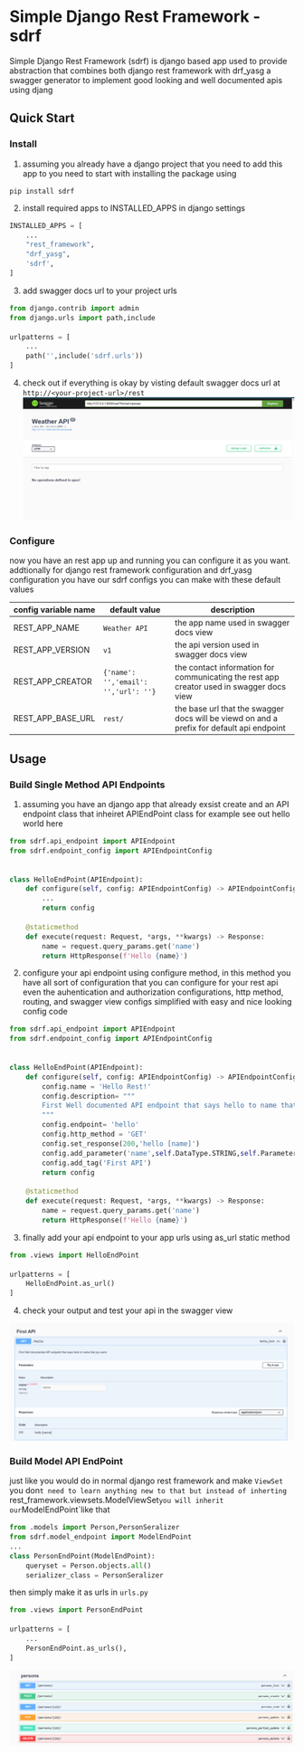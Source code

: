 # Simple Django Rest Framework - sdrf

Simple Django Rest Framework (sdrf) is django based app used to provide abstraction that combines both django rest framework with drf_yasg a swagger generator to implement good looking and  well documented apis using djang


## Quick Start

### Install
1. assuming you already have a django project that you need to add this app to you need to start with installing the package using
```
pip install sdrf
```
2. install required apps to INSTALLED_APPS in django settings
```python
INSTALLED_APPS = [
    ...
    "rest_framework",
    "drf_yasg",
    'sdrf',
]
```
3. add swagger docs url to your project urls
```python
from django.contrib import admin
from django.urls import path,include

urlpatterns = [
    ...
    path('',include('sdrf.urls'))
]
```
4. check out if everything is okay by visting default swagger docs url at ``http://<your-project-url>/rest``
![Empty Swagger UI example](https://raw.githubusercontent.com/hus201/sdrf/main/docs/empty-swagger-ui.png)

### Configure
now you have an rest app up and running you can configure it as you want. addtionally for django rest framework configuration and drf_yasg configuration you have our sdrf configs you can make with these default values


| config variable name | default value | description |
| ------- | ------ | ----- |
| REST_APP_NAME | `Weather API` | the app name used in swagger docs view |
| REST_APP_VERSION | `v1` | the api version used in swagger docs view |
| REST_APP_CREATOR | ``{'name': '','email': '','url': ''}`` | the contact information for communicating the rest app creator used in swagger docs view |
| REST_APP_BASE_URL | `rest/` | the base url that the swagger docs will be viewd on and a prefix for default api endpoint |

## Usage

### Build Single Method API Endpoints
1. assuming you have an django app that already exsist create and an API endpoint class that inheiret APIEndPoint class for example see out hello world here
```python
from sdrf.api_endpoint import APIEndpoint
from sdrf.endpoint_config import APIEndpointConfig


class HelloEndPoint(APIEndpoint):
    def configure(self, config: APIEndpointConfig) -> APIEndpointConfig:
        ...
        return config

    @staticmethod
    def execute(request: Request, *args, **kwargs) -> Response:
        name = request.query_params.get('name')
        return HttpResponse(f'Hello {name}')

```
2. configure your api endpoint using configure method, in this method you have all sort of configuration that you can configure for your rest api even the auhentication and authorization configurations, http method, routing, and swagger view configs simplified with easy and nice looking config code
```python
from sdrf.api_endpoint import APIEndpoint
from sdrf.endpoint_config import APIEndpointConfig


class HelloEndPoint(APIEndpoint):
    def configure(self, config: APIEndpointConfig) -> APIEndpointConfig:
        config.name = 'Hello Rest!'
        config.description= """
        First Well documented API endpoint that says hello to name that you send
        """
        config.endpoint= 'hello'
        config.http_method = 'GET'
        config.set_response(200,'hello [name]')
        config.add_parameter('name',self.DataType.STRING,self.ParameterTypes.QUERY_PARAM)
        config.add_tag('First API')
        return config

    @staticmethod
    def execute(request: Request, *args, **kwargs) -> Response:
        name = request.query_params.get('name')
        return HttpResponse(f'Hello {name}')

```
3. finally add your api endpoint to your app urls using as_url static method
```python
from .views import HelloEndPoint

urlpatterns = [
    HelloEndPoint.as_url()
]
```

4. check your output and test your api in the swagger view

![An example of swagger output of APIEndPoint](https://raw.githubusercontent.com/hus201/sdrf/main/docs/swagger-output-example.png)


### Build Model API EndPoint

just like you would do in normal django rest framework and make `ViewSet` you don`t need to learn anything new to that but instead of inherting `rest_framework.viewsets.ModelViewSet` you will inherit our `ModelEndPoint`like that

```python
from .models import Person,PersonSeralizer
from sdrf.model_endpoint import ModelEndPoint
...
class PersonEndPoint(ModelEndPoint):
    queryset = Person.objects.all()
    serializer_class = PersonSeralizer
```
then simply make  it as urls in `urls.py`
```python
from .views import PersonEndPoint

urlpatterns = [
    ...
    PersonEndPoint.as_urls(),
]

```
![Model EndPoint Swagger output](https://raw.githubusercontent.com/hus201/sdrf/main/docs/model-endpoint-example.png)
